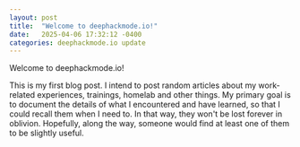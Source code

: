 ```yaml
---
layout: post
title:  "Welcome to deephackmode.io!"
date:   2025-04-06 17:32:12 -0400
categories: deephackmode.io update
---
```

Welcome to deephackmode.io!

This is my first blog post.  I intend to post random articles about my work-related experiences, trainings, homelab and other things.  My primary goal is to document the details of what I encountered and have learned, so that I could recall them when I need to.  In that way, they won't be lost forever in oblivion.  Hopefully, along the way, someone would find at least one of them to be slightly useful.


